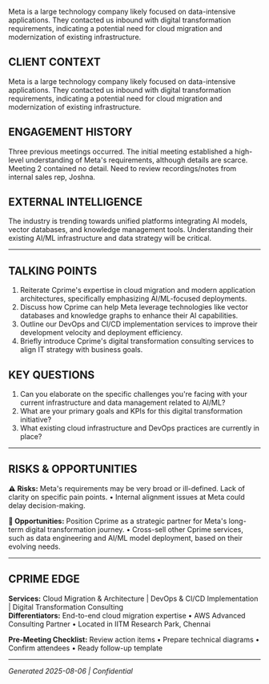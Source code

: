 Meta is a large technology company likely focused on data-intensive applications. They contacted us inbound with digital transformation requirements, indicating a potential need for cloud migration and modernization of existing infrastructure.

## CLIENT CONTEXT
Meta is a large technology company likely focused on data-intensive applications. They contacted us inbound with digital transformation requirements, indicating a potential need for cloud migration and modernization of existing infrastructure.

## ENGAGEMENT HISTORY
Three previous meetings occurred. The initial meeting established a high-level understanding of Meta's requirements, although details are scarce. Meeting 2 contained no detail. Need to review recordings/notes from internal sales rep, Joshna.

## EXTERNAL INTELLIGENCE
The industry is trending towards unified platforms integrating AI models, vector databases, and knowledge management tools. Understanding their existing AI/ML infrastructure and data strategy will be critical.

---

## TALKING POINTS
1. Reiterate Cprime's expertise in cloud migration and modern application architectures, specifically emphasizing AI/ML-focused deployments.
2. Discuss how Cprime can help Meta leverage technologies like vector databases and knowledge graphs to enhance their AI capabilities.
3. Outline our DevOps and CI/CD implementation services to improve their development velocity and deployment efficiency.
4. Briefly introduce Cprime's digital transformation consulting services to align IT strategy with business goals.

## KEY QUESTIONS
1. Can you elaborate on the specific challenges you're facing with your current infrastructure and data management related to AI/ML?
2. What are your primary goals and KPIs for this digital transformation initiative?
3. What existing cloud infrastructure and DevOps practices are currently in place?

---

## RISKS & OPPORTUNITIES

**⚠️ Risks:** Meta's requirements may be very broad or ill-defined. Lack of clarity on specific pain points. • Internal alignment issues at Meta could delay decision-making.

**🚀 Opportunities:** Position Cprime as a strategic partner for Meta's long-term digital transformation journey. • Cross-sell other Cprime services, such as data engineering and AI/ML model deployment, based on their evolving needs.

---

## CPRIME EDGE
**Services:** Cloud Migration & Architecture | DevOps & CI/CD Implementation | Digital Transformation Consulting  
**Differentiators:** End-to-end cloud migration expertise • AWS Advanced Consulting Partner • Located in IITM Research Park, Chennai

**Pre-Meeting Checklist:** Review action items • Prepare technical diagrams • Confirm attendees • Ready follow-up template

---
*Generated 2025-08-06 | Confidential*